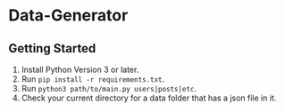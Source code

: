 # Data-Generator

## Getting Started

1. Install Python Version 3 or later.
2. Run `pip install -r requirements.txt`.
3. Run `python3 path/to/main.py users|posts|etc`.
4. Check your current directory for a data folder that has a json file in it.
